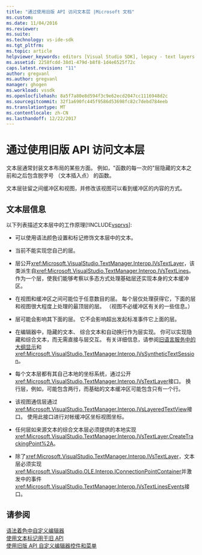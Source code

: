 ```yaml
---
title: "通过使用旧版 API 访问文本层 |Microsoft 文档"
ms.custom: 
ms.date: 11/04/2016
ms.reviewer: 
ms.suite: 
ms.technology: vs-ide-sdk
ms.tgt_pltfrm: 
ms.topic: article
helpviewer_keywords: editors [Visual Studio SDK], legacy - text layers
ms.assetid: 2258fcdd-38d1-479d-b8f8-1d4e6525f72c
caps.latest.revision: "11"
author: gregvanl
ms.author: gregvanl
manager: ghogen
ms.workload: vssdk
ms.openlocfilehash: 8a5f7a80e8d594f3c9e62ecd2047cc1116948d2c
ms.sourcegitcommit: 32f1a690fc445f9586d53698fc82c7debd784eeb
ms.translationtype: MT
ms.contentlocale: zh-CN
ms.lasthandoff: 12/22/2017
---
```

# <a name="accessing-text-layers-by-using-the-legacy-api"></a>通过使用旧版 API 访问文本层
文本层通常封装文本布局的某些方面。 例如，"函数的每一次的"层隐藏的文本之前和之后包含脱字号 （文本插入点） 的函数。  
  
 文本层驻留之间缓冲区和视图，并修改该视图可以看到缓冲区的内容的方式。  
  
## <a name="text-layer-information"></a>文本层信息  
 以下列表描述文本层中的工作原理[!INCLUDE[vsprvs](../code-quality/includes/vsprvs_md.md)]:  
  
-   可以使用语法颜色设置和标记修饰文本层中的文本。  
  
-   当前不能实现您自己的层。  
  
-   层公开<xref:Microsoft.VisualStudio.TextManager.Interop.IVsTextLayer>，该类派生自<xref:Microsoft.VisualStudio.TextManager.Interop.IVsTextLines>。 作为一个层，使我们能够考察以多态方式处理基础层还实现本身的文本缓冲区。  
  
-   在视图和缓冲区之间可能位于任意数目的层。 每个层仅处理获得它，下面的层和视图很大程度上处理的最顶层的层。 （视图不必缓冲区有关的一些信息。）  
  
-   层可能会影响其下面的层。 它不会影响超出发起标准事件它上面的层。  
  
-   在编辑器中，隐藏的文本、 综合文本和自动换行作为层实现。 你可以实现隐藏和综合文本，而无需直接与层交互。 有关详细信息，请参阅[旧语言服务中的大纲显示](../extensibility/internals/outlining-in-a-legacy-language-service.md)和<xref:Microsoft.VisualStudio.TextManager.Interop.IVsSyntheticTextSession>。  
  
-   每个文本层都有其自己本地的坐标系统，通过公开<xref:Microsoft.VisualStudio.TextManager.Interop.IVsTextLayer>接口。 换行层，例如，可能包含两行，而基础的文本缓冲区可能包含只有一个行。  
  
-   该视图通信层通过<xref:Microsoft.VisualStudio.TextManager.Interop.IVsLayeredTextView>接口。 使用此接口进行对帐缓冲区坐标视图坐标。  
  
-   任何层如来源文本的综合文本层必须提供的本地实现<xref:Microsoft.VisualStudio.TextManager.Interop.IVsTextLayer.CreateTrackingPoint%2A>。  
  
-   除了<xref:Microsoft.VisualStudio.TextManager.Interop.IVsTextLayer>，文本层必须实现<xref:Microsoft.VisualStudio.OLE.Interop.IConnectionPointContainer>并激发中的事件<xref:Microsoft.VisualStudio.TextManager.Interop.IVsTextLinesEvents>接口。  
  
## <a name="see-also"></a>请参阅  
 [语法着色中自定义编辑器](../extensibility/syntax-coloring-in-custom-editors.md)   
 [使用文本标记用于旧 API](../extensibility/using-text-markers-with-the-legacy-api.md)   
 [使用旧版 API 自定义编辑器控件和菜单](../extensibility/customizing-editor-controls-and-menus-by-using-the-legacy-api.md)